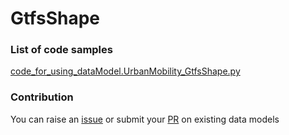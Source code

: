 # GtfsShape

### List of code samples 

<!-- 50-List of code -->

<!-- [code entry](link) -->
[code_for_using_dataModel.UrbanMobility_GtfsShape.py](https://github.com/smart-data-models/dataModel.UrbanMobility/blob/master/GtfsShape/code/code_for_using_dataModel.UrbanMobility_GtfsShape.py)


<!-- /50-List of code -->

### Contribution
You can raise an [issue](https://github.com/smart-data-models/dataModel.UrbanMobility/issues) or submit your [PR](https://github.com/smart-data-models/dataModel.UrbanMobility/pulls) on existing data models
